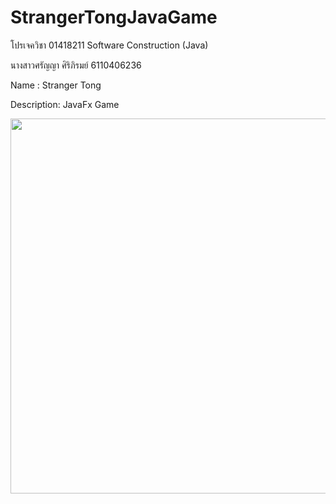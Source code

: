 # StrangerTongJavaGame

โปรเจควิชา 01418211	Software Construction (Java)

นางสาวศรัญญา ศิริภิรมย์ 6110406236

Name : Stranger Tong

Description: JavaFx Game


<img src="https://github.com/telio-s/StrangerTongJavaGame/blob/main/src/images/Demo.gif" width="600" />
